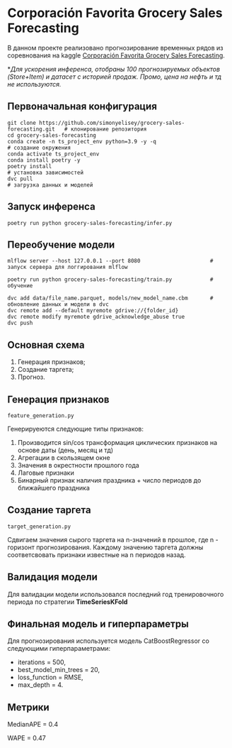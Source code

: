 # Corporación Favorita Grocery Sales Forecasting

В данном проекте реализовано прогнозирование временных рядов из соревнования на kaggle [Corporación Favorita Grocery Sales Forecasting](https://www.kaggle.com/competitions/favorita-grocery-sales-forecasting/overview).

**Для ускорения инференса, отобраны 100 прогнозируемых объектов (Store+Item) и датасет с историей продаж. Промо, цена на нефть и тд не используются.*

## Первоначальная конфигурация
```
git clone https://github.com/simonyelisey/grocery-sales-forecasting.git   # клонирование репозитория
cd grocery-sales-forecasting
conda create -n ts_project_env python=3.9 -y -q                           # создание окружения
conda activate ts_project_env
conda install poetry -y
poetry install                                                            # установка зависимостей
dvc pull                                                                  # загрузка данных и моделей
```

## Запуск инференса
```
poetry run python grocery-sales-forecasting/infer.py
```
## Переобучение модели
```
mlflow server --host 127.0.0.1 --port 8080                      # запуск сервера для логгирования mlflow

poetry run python grocery-sales-forecasting/train.py            # обучение

dvc add data/file_name.parquet, models/new_model_name.cbm       # обновление данных и модели в dvc
dvc remote add --default myremote gdrive://{folder_id}
dvc remote modify myremote gdrive_acknowledge_abuse true
dvc push
```

## Основная схема
1. Генерация признаков;
2. Создание таргета;
3. Прогноз.

## Генерация признаков
`feature_generation.py`

Генерируеются следующие типы признаков:
1. Производится sin/cos трансформация циклических признаков на основе даты (день, месяц и тд)
2. Агрегации в скользящем окне
3. Значения в окрестности прошлого года
4. Лаговые признаки
5. Бинарный признак наличия праздника + число периодов до ближайшего праздника

## Создание таргета
`target_generation.py`

Сдвигаем значения сырого таргета на n-значений в прошлое, где n - горизонт прогнозирования.
Каждому значению таргета должны соответсвовать признаки известные на n периодов назад.

## Валидация модели
Для валидации модели использовался последний год тренировочного периода по стратегии **TimeSeriesKFold**

## Финальная модель и гиперпараметры
Для прогнозирования используется модель CatBoostRegressor со следующими гиперпараметрами:
- iterations = 500,
- best_model_min_trees = 20,
- loss_function = RMSE,
- max_depth = 4.

## Метрики
MedianAPE = 0.4

WAPE = 0.47
